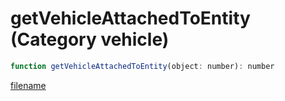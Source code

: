 # getVehicleAttachedToEntity (Category vehicle)

```js
function getVehicleAttachedToEntity(object: number): number
```

[filename](getVehicleAttachedToEntity_m.md ':include')